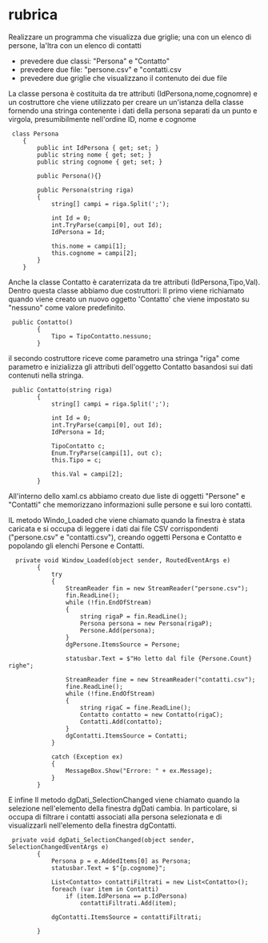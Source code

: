 # rubrica

Realizzare un programma che visualizza due griglie; una con un elenco di persone, la'ltra con un elenco di contatti

- prevedere due classi: "Persona" e "Contatto"
- prevedere due file: "persone.csv" e "contatti.csv
- prevedere due griglie che visualizzano il contenuto dei due file


La classe persona è costituita da tre attributi (IdPersona,nome,cognomre) e un costruttore che viene utilizzato per creare un un'istanza della classe fornendo una stringa contenente i dati della persona separati da un punto e virgola, presumibilmente nell'ordine ID, nome e cognome
```
 class Persona
    {
        public int IdPersona { get; set; }
        public string nome { get; set; }
        public string cognome { get; set; }

        public Persona(){}

        public Persona(string riga) 
        {
            string[] campi = riga.Split(';');

            int Id = 0;
            int.TryParse(campi[0], out Id);
            IdPersona = Id;

            this.nome = campi[1];
            this.cognome = campi[2];
        }
    }
```
Anche la classe Contatto è caraterrizata da tre attributi (IdPersona,Tipo,Val). Dentro questa classe abbiamo due costruttori: Il primo viene richiamato quando viene creato un nuovo oggetto 'Contatto' che viene impostato su "nessuno" come valore predefinito.

```
 public Contatto()
        {
            Tipo = TipoContatto.nessuno;
        }
```
il secondo costruttore riceve come parametro una stringa "riga" come parametro e inizializza gli attributi dell'oggetto Contatto basandosi sui dati contenuti nella stringa.

```
 public Contatto(string riga)
        {
            string[] campi = riga.Split(';');

            int Id = 0;
            int.TryParse(campi[0], out Id);
            IdPersona = Id;

            TipoContatto c;
            Enum.TryParse(campi[1], out c);
            this.Tipo = c;

            this.Val = campi[2];
        }
```

All'interno dello xaml.cs abbiamo creato due liste di oggetti "Persone" e "Contatti" che memorizzano  informazioni sulle persone e sui loro contatti.

IL metodo Windo_Loaded che viene chiamato quando la finestra è stata caricata e si occupa di leggere i dati dai file CSV corrispondenti ("persone.csv" e "contatti.csv"), creando oggetti Persona e Contatto e popolando gli elenchi Persone e Contatti.

```
  private void Window_Loaded(object sender, RoutedEventArgs e)
        {
            try
            {
                StreamReader fin = new StreamReader("persone.csv");
                fin.ReadLine();
                while (!fin.EndOfStream)
                {
                    string rigaP = fin.ReadLine();
                    Persona persona = new Persona(rigaP);
                    Persone.Add(persona);
                }
                dgPersone.ItemsSource = Persone;

                statusbar.Text = $"Ho letto dal file {Persone.Count} righe";

                StreamReader fine = new StreamReader("contatti.csv");
                fine.ReadLine();
                while (!fine.EndOfStream)
                {
                    string rigaC = fine.ReadLine();
                    Contatto contatto = new Contatto(rigaC);
                    Contatti.Add(contatto);
                }
                dgContatti.ItemsSource = Contatti;
            }

            catch (Exception ex)
            {
                MessageBox.Show("Errore: " + ex.Message);
            }
        }
```
E infine Il metodo dgDati_SelectionChanged viene chiamato quando la selezione nell'elemento della finestra dgDati cambia. In particolare, si occupa di filtrare i contatti associati alla persona selezionata e di visualizzarli nell'elemento della finestra dgContatti.

```
 private void dgDati_SelectionChanged(object sender, SelectionChangedEventArgs e)
        {
            Persona p = e.AddedItems[0] as Persona;
            statusbar.Text = $"{p.cognome}";

            List<Contatto> contattiFiltrati = new List<Contatto>();
            foreach (var item in Contatti)
                if (item.IdPersona == p.IdPersona)
                    contattiFiltrati.Add(item);

            dgContatti.ItemsSource = contattiFiltrati;

        }
```
